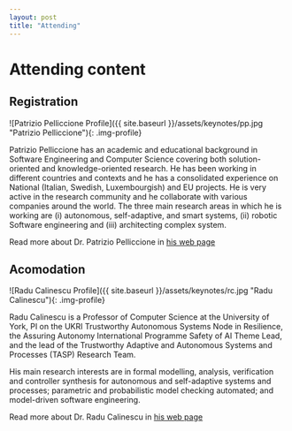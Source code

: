```yaml
---
layout: post
title: "Attending"
---
```

# Attending content

## Registration ##

![Patrizio Pelliccione Profile]({{ site.baseurl }}/assets/keynotes/pp.jpg "Patrizio Pelliccione"){: .img-profile}

Patrizio Pelliccione has an academic and educational background in Software Engineering and Computer Science covering both solution-oriented and knowledge-oriented research. He has been working in different countries and contexts and he has a consolidated experience on National (Italian, Swedish, Luxembourgish) and EU projects. He is very active in the research community and he collaborate with various companies around the world.
The three main research areas in which he is working are (i) autonomous, self-adaptive, and smart systems, (ii) robotic Software engineering and (iii) architecting complex system.

Read more about Dr. Patrizio Pelliccione in [his web page](https://www.patriziopelliccione.com/)


## Acomodation ##


![Radu Calinescu Profile]({{ site.baseurl }}/assets/keynotes/rc.jpg "Radu Calinescu"){: .img-profile}


Radu Calinescu is a Professor of Computer Science at the University of York, PI on the UKRI Trustworthy Autonomous Systems Node in Resilience, the Assuring Autonomy International Programme Safety of AI Theme Lead, and the lead of the Trustworthy Adaptive and Autonomous Systems and Processes (TASP) Research Team.

His main research interests are in formal modelling, analysis, verification and controller synthesis for autonomous and self-adaptive systems and processes; parametric and probabilistic model checking automated;
and model-driven software engineering.

Read more about Dr. Radu Calinescu in [his web page](https://www-users.york.ac.uk/~rcc516/)
